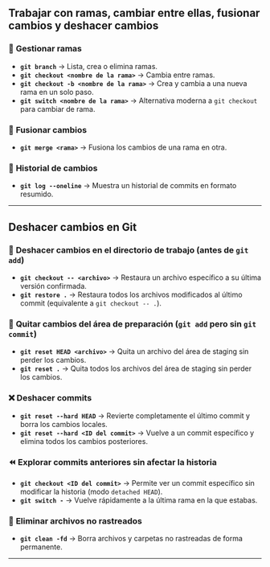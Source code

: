 ## Trabajar con ramas, cambiar entre ellas, fusionar cambios y deshacer cambios

### 📌 **Gestionar ramas**  
- **`git branch`** → Lista, crea o elimina ramas.  
- **`git checkout <nombre de la rama>`** → Cambia entre ramas.  
- **`git checkout -b <nombre de la rama>`** → Crea y cambia a una nueva rama en un solo paso.  
- **`git switch <nombre de la rama>`** → Alternativa moderna a `git checkout` para cambiar de rama.  

### 🔀 **Fusionar cambios**  
- **`git merge <rama>`** → Fusiona los cambios de una rama en otra.  

### 📜 **Historial de cambios**  
- **`git log --oneline`** → Muestra un historial de commits en formato resumido.  

---

## Deshacer cambios en Git  

### 🔄 **Deshacer cambios en el directorio de trabajo (antes de `git add`)**  
- **`git checkout -- <archivo>`** → Restaura un archivo específico a su última versión confirmada.  
- **`git restore .`** → Restaura todos los archivos modificados al último commit (equivalente a `git checkout -- .`).  

### 🚫 **Quitar cambios del área de preparación (`git add` pero sin `git commit`)**  
- **`git reset HEAD <archivo>`** → Quita un archivo del área de staging sin perder los cambios.  
- **`git reset .`** → Quita todos los archivos del área de staging sin perder los cambios.  

### ❌ **Deshacer commits**  
- **`git reset --hard HEAD`** → Revierte completamente el último commit y borra los cambios locales.  
- **`git reset --hard <ID del commit>`** → Vuelve a un commit específico y elimina todos los cambios posteriores.  

### ⏪ **Explorar commits anteriores sin afectar la historia**  
- **`git checkout <ID del commit>`** → Permite ver un commit específico sin modificar la historia (modo `detached HEAD`).  
- **`git switch -`** → Vuelve rápidamente a la última rama en la que estabas.  

### 🧹 **Eliminar archivos no rastreados**  
- **`git clean -fd`** → Borra archivos y carpetas no rastreadas de forma permanente.  

---
